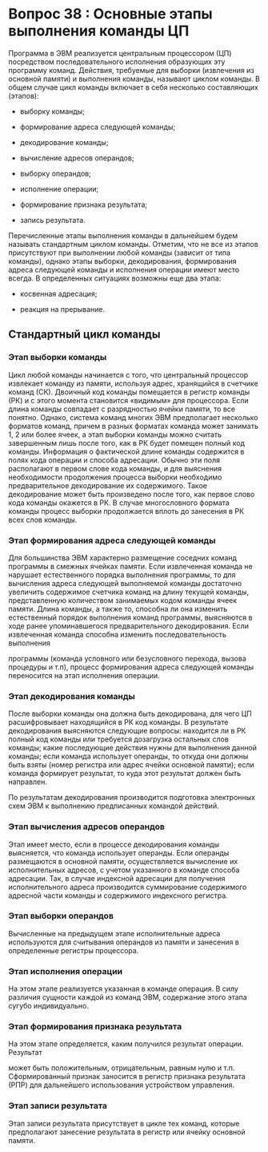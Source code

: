 # Вопрос 38 : Основные этапы выполнения команды ЦП


Программа в ЭВМ реализуется центральным процессором (ЦП) посредством последовательного исполнения образующих эту программу команд. Действия, требуемые для выборки (извлечения из основной памяти) и выполнения команды, называют циклом команды. В общем случае цикл команды включает в себя несколько составляющих (этапов):

* выборку команды;

* формирование адреса следующей команды;

* декодирование команды;

* вычисление адресов операндов;

* выборку операндов;

* исполнение операции;

* формирование признака результата;

* запись результата. 

Перечисленные этапы выполнения команды в дальнейшем будем называть стандартным циклом команды. Отметим, что не все из этапов присутствуют при выполнении любой команды (зависит от типа команды), однако этапы выборки, декодирования, формирования адреса следующей команды и исполнения операции имеют место всегда. В определенных ситуациях возможны еще два этапа:

* косвенная адресация;

* реакция на прерывание. 

## Стандартный цикл команды

### Этап выборки команды

Цикл любой команды начинается с того, что центральный процессор извлекает команду из памяти, используя адрес, хранящийся в счетчике команд (СК). Двоичный код команды помещается в регистр команды (РК) и с этого момента становится «видимым» для процессора. Если длина команды совпадает с разрядностью ячейки памяти, то все понятно. Однако, система команд многих ЭВМ предполагает несколько форматов команд, причем в разных форматах команда может занимать 1, 2 или более ячеек, а этап выборки команды можно считать завершенным лишь после того, как в РК будет помещен полный код команды. Информация о фактической длине команды содержится в полях кода операции и способа адресации. Обычно эти поля располагают в первом слове кода команды, и для выяснения необходимости продолжения процесса выборки необходимо предварительное декодирование их содержимого. Такое декодирование может быть произведено после того, как первое слово кода команды окажется в РК. В случае многословного формата команды процесс выборки продолжается вплоть до занесения в РК всех слов команды. 

### Этап формирования адреса следующей команды 

Для большинства ЭВМ характерно размещение соседних команд программы в смежных ячейках памяти. Если извлеченная команда не нарушает естественного порядка выполнения программы, то для вычисления адреса следующей выполняемой команды достаточно увеличить содержимое счетчика команд на длину текущей команды, представленную количеством занимаемых кодом команды ячеек памяти. Длина команды, а также то, способна ли она изменить естественный порядок выполнения команд программы, выясняются в ходе ранее упоминавшегося предварительного декодирования. Если извлеченная команда способна изменить последовательность выполнения

программы (команда условного или безусловного перехода, вызова процедуры и т.п), процесс формирования адреса следующей команды переносится на этап исполнения операции.

### Этап декодирования команды

После выборки команды она должна быть декодирована, для чего ЦП расшифровывает находящийся в РК код команды. В результате декодирования выясняются следующие вопросы: находится ли в РК полный код команды или требуется дозагрузка остальных слов команды; какие последующие действия нужны для выполнения данной команды; если команда использует операнды, то откуда они должны быть взяты (номер регистра или адрес ячейки основной памяти); если команда формирует результат, то куда этот результат должен быть направлен. 

По результатам декодирования производится подготовка электронных схем ЭВМ к выполнению предписанных командой действий. 

### Этап вычисления адресов операндов

Этап имеет место, если в процессе декодирования команды выясняется, что команда использует операнды. Если операнды размещаются в основной памяти, осуществляется вычисление их исполнительных адресов, с учетом указанного в команде способа адресации. Так, в случае индексной адресации для получения исполнительного адреса производится суммирование содержимого адресной части команды и содержимого индексного регистра. 

### Этап выборки операндов 

Вычисленные на предыдущем этапе исполнительные адреса используются для считывания операндов из памяти и занесения в определенные регистры процессора.

### Этап исполнения операции

На этом этапе реализуется указанная в команде операция. В силу различия сущности каждой из команд ЭВМ, содержание этого этапа сугубо индивидуально. 

### Этап формирования признака результата 

На этом этапе определяется, каким получился результат операции. Результат

может быть положительным, отрицательным, равным нулю и т.п. Сформированный признак заносится в регистр признака результата (РПР) для дальнейшего использования устройством управления. 

### Этап записи результата 

Этап записи результата присутствует в цикле тех команд, которые предполагают занесение результата в регистр или ячейку основной памяти. 

 